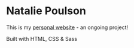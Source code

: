# Natalie Poulson

This is my [personal website](https://natalie-poulson.github.io/) - an ongoing project!

Built with HTML, CSS & Sass

